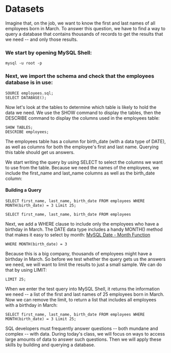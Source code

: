 # Datasets 

Imagine that, on the job, we want to know the first and last names of all employees born in March. To answer this question, we have to find a way to query a database that contains thousands of records to get the results that we need -- and only those results.

### We start by opening MySQL Shell:

```mysql
mysql -u root -p

```


### Next, we import the schema and check that the employees database is in use:

```mysql
SOURCE employees.sql;
SELECT DATABASE();
```

Now let's look at the tables to determine which table is likely to hold the data we need. We use the SHOW command to display the tables, then the DESCRIBE command to display the columns used in the employees table:

```mysql
SHOW TABLES;
DESCRIBE employees;
```

The employees table has a column for birth_date (with a data type of DATE), as well as columns for both the employee's first and last name. Querying this table should get us answers.

We start writing the query by using SELECT to select the columns we want to use from the table. Because we need the names of the employees, we include the first_name and last_name columns as well as the birth_date column:

#### Building a Query
```mysql
SELECT first_name, last_name, birth_date FROM employees WHERE MONTH(birth_date) = 3 Limit 25;
```

`SELECT first_name, last_name, birth_date FROM employees`


Next, we add a WHERE clause to include only the employees who have a birthday in March. The DATE data type includes a handy MONTH() method that makes it easy to select by month:
[MySQL Date - Month Function](https://dev.mysql.com/doc/refman/8.0/en/date-and-time-functions.html#function_month)

`WHERE MONTH(birth_date) = 3`


Because this is a big company, thousands of employees might have a birthday in March. So before we test whether the query gets us the answers we need, we will want to limit the results to just a small sample. We can do that by using LIMIT:


`LIMIT 25;`

When we enter the test query into MySQL Shell, it returns the information we need -- a list of the first and last names of 25 employees born in March. Now we can remove the limit, to return a list that includes all employees with a birthday in March:

```mysql
SELECT first_name, last_name, birth_date FROM employees WHERE MONTH(birth_date) = 3 Limit 25;
```

SQL developers must frequently answer questions -- both mundane and complex -- with data. During today's class, we will focus on ways to access large amounts of data to answer such questions. Then we will apply these skills by building and querying a database.


```mysql

```